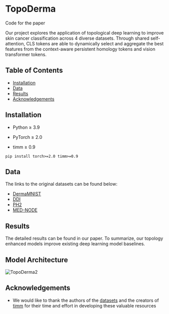 # TopoDerma
Code for the paper <br />

Our project explores the application of topological deep learning to improve skin cancer classification across 4 diverse datasets. Through shared self-attention, CLS tokens are able to dynamically select and aggregate the best features from the context-aware persistent homology tokens and vision transformer tokens. <br /> 

## Table of Contents
* [Installation](#installation)
* [Data](#data)
* [Results](#results)
* [Acknowledgements](#acknowledgements)


## Installation
+ Python ≥ 3.9

+ PyTorch ≥ 2.0

+ timm ≥ 0.9
```
pip install torch>=2.0 timm>=0.9
```

## Data
The links to the original datasets can be found below: <br />
* [DermaMNIST](https://medmnist.com/)
* [DDI](https://ddi-dataset.github.io/)
* [PH2](https://www.fc.up.pt/addi/ph2%20database.html)
* [MED-NODE](https://www.cs.rug.nl/~imaging/databases/melanoma_naevi/) <br />

## Results
The detailed results can be found in our paper. To summarize, our topology enhanced models improve existing deep learning model baselines. 

## Model Architecture
![TopoDerma2](https://github.com/user-attachments/assets/a5f68dd1-2acb-4f70-8cb6-79283ee983dd)




## Acknowledgements 
* We would like to thank the authors of the [datasets](#data) and the creators of [timm](https://timm.fast.ai/) for their time and effort in developing these valuable resources
